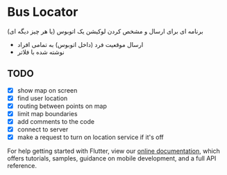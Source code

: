 # Bus Locator

برنامه ای برای ارسال و مشخص کردن لوکیشن یک اتوبوس (یا هر چیز دیگه ای)

- ارسال موقعیت فرد (داخل اتوبوس) به تمامی افراد
- نوشته شده با فلاتر


## TODO
- [x] show map on screen
- [x] find user location
- [x] routing between points on map
- [x] limit map boundaries
- [x] add comments to the code
- [x] connect to server
- [x] make a request to turn on location service if it's off

For help getting started with Flutter, view our
[online documentation](https://flutter.dev/docs), which offers tutorials,
samples, guidance on mobile development, and a full API reference.
